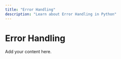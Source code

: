 ```yaml
---
title: "Error Handling"
description: "Learn about Error Handling in Python"
---
```


# Error Handling

Add your content here.
